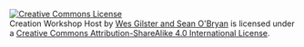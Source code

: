 <a rel="license" href="http://creativecommons.org/licenses/by-sa/4.0/"><img alt="Creative Commons License" style="border-width:0" src="https://i.creativecommons.org/l/by-sa/4.0/88x31.png" /></a><br /><span xmlns:dct="http://purl.org/dc/terms/" property="dct:title">Creation Workshop Host</span> by <a xmlns:cc="http://creativecommons.org/ns#" href="https://github.com/area515/Creation-Workshop-Host" property="cc:attributionName" rel="cc:attributionURL">Wes Gilster and Sean O'Bryan</a> is licensed under a <a rel="license" href="http://creativecommons.org/licenses/by-sa/4.0/">Creative Commons Attribution-ShareAlike 4.0 International License</a>.
